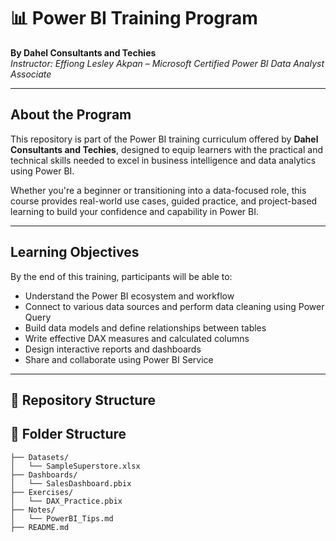 # 📊 Power BI Training Program  
**By Dahel Consultants and Techies**  
*Instructor: Effiong Lesley Akpan – Microsoft Certified Power BI Data Analyst Associate*

---

## About the Program

This repository is part of the Power BI training curriculum offered by **Dahel Consultants and Techies**, designed to equip learners with the practical and technical skills needed to excel in business intelligence and data analytics using Power BI.

Whether you're a beginner or transitioning into a data-focused role, this course provides real-world use cases, guided practice, and project-based learning to build your confidence and capability in Power BI.

---

## Learning Objectives

By the end of this training, participants will be able to:
- Understand the Power BI ecosystem and workflow
- Connect to various data sources and perform data cleaning using Power Query
- Build data models and define relationships between tables
- Write effective DAX measures and calculated columns
- Design interactive reports and dashboards
- Share and collaborate using Power BI Service

---

## 🧱 Repository Structure


## 📁 Folder Structure

```text
├── Datasets/
│   └── SampleSuperstore.xlsx
├── Dashboards/
│   └── SalesDashboard.pbix
├── Exercises/
│   └── DAX_Practice.pbix
├── Notes/
│   └── PowerBI_Tips.md
├── README.md

